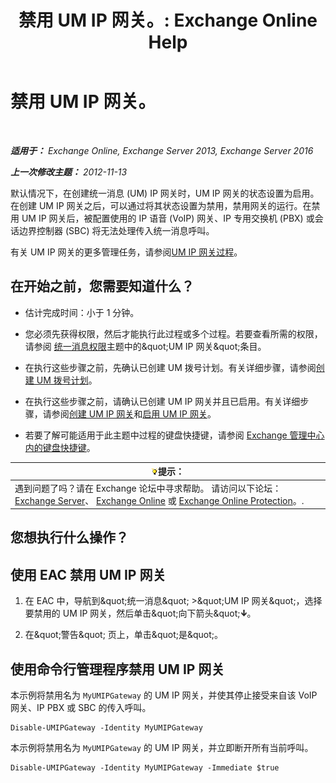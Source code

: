 ﻿---
title: '禁用 UM IP 网关。: Exchange Online Help'
TOCTitle: 禁用 UM IP 网关。
ms:assetid: fe3a8797-1230-49cb-a839-ccec238266b6
ms:mtpsurl: https://technet.microsoft.com/zh-cn/library/Bb125257(v=EXCHG.150)
ms:contentKeyID: 50492053
ms.date: 05/23/2018
mtps_version: v=EXCHG.150
ms.translationtype: MT
---

# 禁用 UM IP 网关。

 

_**适用于：** Exchange Online, Exchange Server 2013, Exchange Server 2016_

_**上一次修改主题：** 2012-11-13_

默认情况下，在创建统一消息 (UM) IP 网关时，UM IP 网关的状态设置为启用。在创建 UM IP 网关之后，可以通过将其状态设置为禁用，禁用网关的运行。在禁用 UM IP 网关后，被配置使用的 IP 语音 (VoIP) 网关、IP 专用交换机 (PBX) 或会话边界控制器 (SBC) 将无法处理传入统一消息呼叫。

有关 UM IP 网关的更多管理任务，请参阅[UM IP 网关过程](um-ip-gateway-procedures-exchange-2013-help.md)。

## 在开始之前，您需要知道什么？

  - 估计完成时间：小于 1 分钟。

  - 您必须先获得权限，然后才能执行此过程或多个过程。若要查看所需的权限，请参阅 [统一消息权限](unified-messaging-permissions-exchange-2013-help.md)主题中的\&quot;UM IP 网关\&quot;条目。

  - 在执行这些步骤之前，先确认已创建 UM 拨号计划。有关详细步骤，请参阅[创建 UM 拨号计划](create-a-um-dial-plan-exchange-2013-help.md)。

  - 在执行这些步骤之前，请确认已创建 UM IP 网关并且已启用。有关详细步骤，请参阅[创建 UM IP 网关](create-a-um-ip-gateway-exchange-2013-help.md)和[启用 UM IP 网关](enable-a-um-ip-gateway-exchange-2013-help.md)。

  - 若要了解可能适用于此主题中过程的键盘快捷键，请参阅 [Exchange 管理中心内的键盘快捷键](keyboard-shortcuts-in-the-exchange-admin-center-exchange-online-protection-help.md)。

<table>
<thead>
<tr class="header">
<th><img src="images/Bb124558.tip(EXCHG.150).gif" title="提示" alt="提示" />提示：</th>
</tr>
</thead>
<tbody>
<tr class="odd">
<td>遇到问题了吗？请在 Exchange 论坛中寻求帮助。 请访问以下论坛：<a href="https://go.microsoft.com/fwlink/p/?linkid=60612">Exchange Server</a>、 <a href="https://go.microsoft.com/fwlink/p/?linkid=267542">Exchange Online</a> 或 <a href="https://go.microsoft.com/fwlink/p/?linkid=285351">Exchange Online Protection</a>。.</td>
</tr>
</tbody>
</table>


## 您想执行什么操作？

## 使用 EAC 禁用 UM IP 网关

1.  在 EAC 中，导航到\&quot;统一消息\&quot; \>\&quot;UM IP 网关\&quot;，选择要禁用的 UM IP 网关，然后单击\&quot;向下箭头\&quot;![向下键图标](images/JJ150576.ef5ca57d-a033-457b-bd92-6361877c33d0(EXCHG.150).gif "向下键图标")。

2.  在\&quot;警告\&quot; 页上，单击\&quot;是\&quot;。

## 使用命令行管理程序禁用 UM IP 网关

本示例将禁用名为 `MyUMIPGateway` 的 UM IP 网关，并使其停止接受来自该 VoIP 网关、IP PBX 或 SBC 的传入呼叫。

    Disable-UMIPGateway -Identity MyUMIPGateway

本示例将禁用名为 `MyUMIPGateway` 的 UM IP 网关，并立即断开所有当前呼叫。

    Disable-UMIPGateway -Identity MyUMIPGateway -Immediate $true


